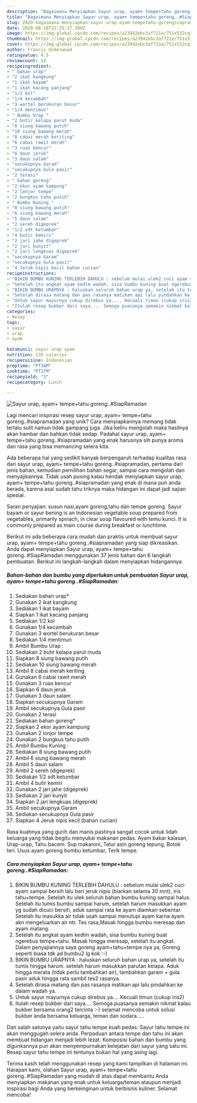```yaml
---
description: "Bagaimana Menyiapkan Sayur urap, ayam+ tempe+tahu goreng..#SiapRamadan Anti Gagal"
title: "Bagaimana Menyiapkan Sayur urap, ayam+ tempe+tahu goreng..#SiapRamadan Anti Gagal"
slug: 2820-bagaimana-menyiapkan-sayur-urap-ayam-tempetahu-gorengsiapramadan-anti-gagal
date: 2020-08-18T22:25:17.308Z
image: https://img-global.cpcdn.com/recipes/a23942ebc3af721e/751x532cq70/sayur-urap-ayam-tempetahu-gorengsiapramadan-foto-resep-utama.jpg
thumbnail: https://img-global.cpcdn.com/recipes/a23942ebc3af721e/751x532cq70/sayur-urap-ayam-tempetahu-gorengsiapramadan-foto-resep-utama.jpg
cover: https://img-global.cpcdn.com/recipes/a23942ebc3af721e/751x532cq70/sayur-urap-ayam-tempetahu-gorengsiapramadan-foto-resep-utama.jpg
author: Francis Underwood
ratingvalue: 4.5
reviewcount: 14
recipeingredient:
- " bahan urap"
- "2 ikat kangkung"
- "1 ikat bayam"
- "1 ikat kacang panjang"
- "1/2 kol"
- "1/4 kecambah"
- "3 wortel berukuran besar"
- "1/4 mentimun"
- " Bumbu Urap "
- "2 butir kelapa parut muda"
- "8 siung bawang putih"
- "10 siung bawang merah"
- "8 cabai merah keriting"
- "6 cabai rawit merah"
- "3 ruas kencur"
- "6 daun jeruk"
- "3 daun salam"
- "secukupnya Garam"
- "secukupnya Gula pasir"
- "2 terasi"
- " bahan goreng"
- "2 ekor ayam kampung"
- "2 lonjor tempe"
- "2 bungkus tahu putih"
- " Bumbu Kuning "
- "8 siung bawang putih"
- "6 siung bawang merah"
- "5 daun salam"
- "2 sereh digeprek"
- "1/2 sdt ketumbar"
- "4 butir kemiri"
- "2 jari jahe digeprek"
- "2 jari kunyit"
- "2 jari lengkuas digeprek"
- "secukupnya Garam"
- "secukupnya Gula pasir"
- "4 Jeruk nipis kecil bahan cucian"
recipeinstructions:
- "BIKIN BUMBU KUNING TERLEBIH DAHULU : sebelum mulai ulek2 cuci ayam sampai bersih lalu beri jeruk nipis (biarkan selama 30 mnt), iris tahu+tempe. Setelah itu ulek seluruh bahan bumbu kuning sampai halus. Setelah itu tumis bumbu sampai harum, setelah harum masukkan ayam yg sudah dicuci bersih, aduk sampai rata ke ayam diamkan sebentar. Setelah itu masukka air tidak usah sampai menutupi ayam karna ayam akn mengeluarkan air ntr. Tes rasa,Masak hingga bumbu meresap dan ayam matang."
- "Setelah itu angkat ayam kedlm wadah, sisa bumbu kuning buat ngerebus tempe+tahu. Masak hingga meresap, setelah itu angkat. Dalam penyajiannya saya goreng ayam+tahu+tempe nya ya, Goreng seperti biasa tdk ad bumbu2 lg kok :-)"
- "BIKIN BUMBU URAPNYA : haluskan seluruh bahan urap ya, setelah itu tumis hingga harum. setelah harum masukkan parutan kelapa. Aduk hingga merata (tidak perlu tambahkan air), tambahkan garam + gula pasir aduk hingga rata sambil tes2 rasanya."
- "Setelah dirasa matang dan pas rasanya matikan api lalu pindahkan ke dalam wadah ya."
- "Untuk sayur mayurnya cukup direbus ya.... Kecuali timun (cukup iris2)"
- "Itulah resep bukber dari saya.... Semoga puasanya semakin nikmat kalau bukber bersama orang2 tercinta :-) selamat mencoba untuk solusi bukber anda bersama keluarga, teman dan sodara....."
categories:
- Resep
tags:
- sayur
- urap
- ayam

katakunci: sayur urap ayam 
nutrition: 135 calories
recipecuisine: Indonesian
preptime: "PT36M"
cooktime: "PT37M"
recipeyield: "3"
recipecategory: Lunch

---
```



![Sayur urap, ayam+ tempe+tahu goreng..#SiapRamadan](https://img-global.cpcdn.com/recipes/a23942ebc3af721e/751x532cq70/sayur-urap-ayam-tempetahu-gorengsiapramadan-foto-resep-utama.jpg)

Lagi mencari inspirasi resep sayur urap, ayam+ tempe+tahu goreng..#siapramadan yang unik? Cara menyiapkannya memang tidak terlalu sulit namun tidak gampang juga. Jika keliru mengolah maka hasilnya akan hambar dan bahkan tidak sedap. Padahal sayur urap, ayam+ tempe+tahu goreng..#siapramadan yang enak harusnya sih punya aroma dan rasa yang bisa memancing selera kita.

Ada beberapa hal yang sedikit banyak berpengaruh terhadap kualitas rasa dari sayur urap, ayam+ tempe+tahu goreng..#siapramadan, pertama dari jenis bahan, kemudian pemilihan bahan segar, sampai cara mengolah dan menyajikannya. Tidak usah pusing kalau hendak menyiapkan sayur urap, ayam+ tempe+tahu goreng..#siapramadan yang enak di mana pun anda berada, karena asal sudah tahu triknya maka hidangan ini dapat jadi sajian spesial.

Saran penyajian: susun nasi,ayam goreng,tahu dan tempe goreng. Sayur bayam or sayur bening is an Indonesian vegetable soup prepared from vegetables, primarily spinach, in clear soup flavoured with temu kunci. It is commonly prepared as main course during breakfast or lunchtime.


Berikut ini ada beberapa cara mudah dan praktis untuk membuat sayur urap, ayam+ tempe+tahu goreng..#siapramadan yang siap dikreasikan. Anda dapat menyiapkan Sayur urap, ayam+ tempe+tahu goreng..#SiapRamadan menggunakan 37 jenis bahan dan 6 langkah pembuatan. Berikut ini langkah-langkah dalam menyiapkan hidangannya.

<!--inarticleads1-->

##### Bahan-bahan dan bumbu yang diperlukan untuk pembuatan Sayur urap, ayam+ tempe+tahu goreng..#SiapRamadan:

1. Sediakan  bahan urap*
1. Gunakan 2 ikat kangkung
1. Sediakan 1 ikat bayam
1. Siapkan 1 ikat kacang panjang
1. Sediakan 1/2 kol
1. Gunakan 1/4 kecambah
1. Gunakan 3 wortel berukuran besar
1. Sediakan 1/4 mentimun
1. Ambil  Bumbu Urap :
1. Sediakan 2 butir kelapa parut muda
1. Siapkan 8 siung bawang putih
1. Sediakan 10 siung bawang merah
1. Ambil 8 cabai merah keriting
1. Gunakan 6 cabai rawit merah
1. Gunakan 3 ruas kencur
1. Siapkan 6 daun jeruk
1. Gunakan 3 daun salam
1. Siapkan secukupnya Garam
1. Ambil secukupnya Gula pasir
1. Gunakan 2 terasi
1. Sediakan  bahan goreng*
1. Siapkan 2 ekor ayam kampung
1. Gunakan 2 lonjor tempe
1. Gunakan 2 bungkus tahu putih
1. Ambil  Bumbu Kuning :
1. Sediakan 8 siung bawang putih
1. Ambil 6 siung bawang merah
1. Ambil 5 daun salam
1. Ambil 2 sereh (digeprek)
1. Sediakan 1/2 sdt ketumbar
1. Ambil 4 butir kemiri
1. Gunakan 2 jari jahe (digeprek)
1. Sediakan 2 jari kunyit
1. Siapkan 2 jari lengkuas (digeprek)
1. Ambil secukupnya Garam
1. Sediakan secukupnya Gula pasir
1. Siapkan 4 Jeruk nipis kecil (bahan cucian)


Rasa kuahnya yang gurih dan manis pastinya sangat cocok untuk lidah keluarga yang tidak begitu menyukai makanan pedas. Ayam bakar kalasan, Urap-urap, Tahu bacem. Sup makaroni, Telur asin goreng tepung, Botok teri. Usus ayam goreng bumbu ketumbar, Terik tempe. 

<!--inarticleads2-->

##### Cara menyiapkan Sayur urap, ayam+ tempe+tahu goreng..#SiapRamadan:

1. BIKIN BUMBU KUNING TERLEBIH DAHULU : sebelum mulai ulek2 cuci ayam sampai bersih lalu beri jeruk nipis (biarkan selama 30 mnt), iris tahu+tempe. Setelah itu ulek seluruh bahan bumbu kuning sampai halus. Setelah itu tumis bumbu sampai harum, setelah harum masukkan ayam yg sudah dicuci bersih, aduk sampai rata ke ayam diamkan sebentar. Setelah itu masukka air tidak usah sampai menutupi ayam karna ayam akn mengeluarkan air ntr. Tes rasa,Masak hingga bumbu meresap dan ayam matang.
1. Setelah itu angkat ayam kedlm wadah, sisa bumbu kuning buat ngerebus tempe+tahu. Masak hingga meresap, setelah itu angkat. Dalam penyajiannya saya goreng ayam+tahu+tempe nya ya, Goreng seperti biasa tdk ad bumbu2 lg kok :-)
1. BIKIN BUMBU URAPNYA : haluskan seluruh bahan urap ya, setelah itu tumis hingga harum. setelah harum masukkan parutan kelapa. Aduk hingga merata (tidak perlu tambahkan air), tambahkan garam + gula pasir aduk hingga rata sambil tes2 rasanya.
1. Setelah dirasa matang dan pas rasanya matikan api lalu pindahkan ke dalam wadah ya.
1. Untuk sayur mayurnya cukup direbus ya.... Kecuali timun (cukup iris2)
1. Itulah resep bukber dari saya.... Semoga puasanya semakin nikmat kalau bukber bersama orang2 tercinta :-) selamat mencoba untuk solusi bukber anda bersama keluarga, teman dan sodara.....


Dan salah satunya yaitu sayur tahu tempe kuah pedas. Sayur tahu tempe ini akan menggugah selera anda. Perpaduan antara tempe dan tahu ini akan membuat hidangan menjadi lebih lezat. Komposisi bahan dan bumbu yang digunkannya pun akan menyempurnakan kelejatan dari sayur yang satu ini. Resep sayur tahu tempe ini tentunya bukan hal yang asing lagi. 

Terima kasih telah menggunakan resep yang kami tampilkan di halaman ini. Harapan kami, olahan Sayur urap, ayam+ tempe+tahu goreng..#SiapRamadan yang mudah di atas dapat membantu Anda menyiapkan makanan yang enak untuk keluarga/teman ataupun menjadi inspirasi bagi Anda yang berkeinginan untuk berbisnis kuliner. Selamat mencoba!
